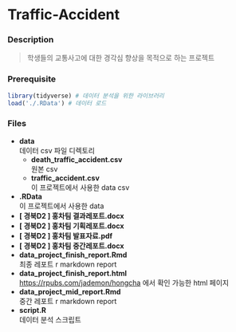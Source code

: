 # Traffic-Accident
### Description
> 학생들의 교통사고에 대한 경각심 향상을 목적으로 하는 프로젝트

### Prerequisite
```r
library(tidyverse) # 데이터 분석을 위한 라이브러리
load('./.RData') # 데이터 로드
```

### Files
- **data**   
데이터 csv 파일 디렉토리
  - **death_traffic_accident.csv**   
원본 csv
  - **traffic_accident.csv**   
이 프로젝트에서 사용한 data csv
- **.RData**   
이 프로젝트에서 사용한 data
- **[ 경북D2 ] 홍차팀 결과레포트.docx**
- **[ 경북D2 ] 홍차팀 기획레포트.docx**
- **[ 경북D2 ] 홍차팀 발표자료.pdf**
- **[ 경북D2 ] 홍차팀 중간레포트.docx**
- **data_project_finish_report.Rmd**   
최종 레포트 r markdown report
- **data_project_finish_report.html**   
<https://rpubs.com/jademon/hongcha> 에서 확인 가능한 html 페이지
- **data_project_mid_report.Rmd**   
중간 레포트 r markdown report
- **script.R**   
데이터 분석 스크립트
